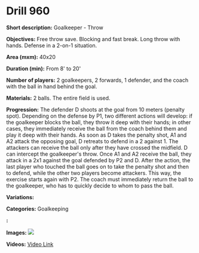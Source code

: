 # Drill 960

**Short description:**
Goalkeeper - Throw

**Objectives:**
Free throw save. Blocking and fast break. Long throw with hands. Defense in a 2-on-1 situation.

**Area (mxm):**
40x20

**Duration (min):**
From 8' to 20'

**Number of players:**
2 goalkeepers, 2 forwards, 1 defender, and the coach with the ball in hand behind the goal.

**Materials:**
2 balls. The entire field is used.

**Progression:**
The defender D shoots at the goal from 10 meters (penalty spot). Depending on the defense by P1, two different actions will develop: if the goalkeeper blocks the ball, they throw it deep with their hands; in other cases, they immediately receive the ball from the coach behind them and play it deep with their hands. As soon as D takes the penalty shot, A1 and A2 attack the opposing goal, D retreats to defend in a 2 against 1. The attackers can receive the ball only after they have crossed the midfield. D can intercept the goalkeeper's throw. Once A1 and A2 receive the ball, they attack in a 2x1 against the goal defended by P2 and D. After the action, the last player who touched the ball goes on to take the penalty shot and then to defend, while the other two players become attackers. This way, the exercise starts again with P2. The coach must immediately return the ball to the goalkeeper, who has to quickly decide to whom to pass the ball.

**Variations:**


**Categories:**
Goalkeeping

**:**


**Images:**
![](https://www.coachingfutsal.com/\images\ca499a1b58fbfb37298d0c3524836639ab5e7e56a057b252c1254ec01dc4912598fb1b7007d475be276660b9ad6dee9ba4aeb3095da22705290a3b8235afb251511e322159a0b.jpg)

**Videos:**
[Video Link](https://www.youtube.com/embed/ieTPYHPuoEQ)

